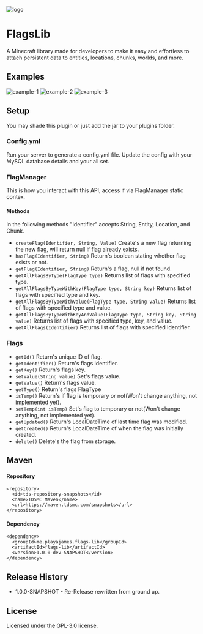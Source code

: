 ![logo](https://i.imgur.com/ci0RatM.png)

# FlagsLib
A Minecraft library made for developers to make it easy and effortless to attach persistent data to entities, locations, chunks, worlds, and more.

## Examples
![example-1](https://i.imgur.com/PtqLz3U.png)
![example-2](https://i.imgur.com/YXV55RC.png)
![example-3](https://i.imgur.com/E5dVVLA.png)

## Setup
You may shade this plugin or just add the jar to your plugins folder.

### Config.yml
Run your server to generate a config.yml file. Update the config with your MySQL database details and your all set.

### FlagManager
This is how you interact with this API, access if via FlagManager static contex.
#### Methods
In the following methods "Identifier" accepts String, Entity, Location, and Chunk.
* `createFlag(Identifier, String, Value)` Create's a new flag returning the new flag, will return null if flag already exists.
* `hasFlag(Identifier, String)` Return's boolean stating whether flag esists or not.
* `getFlag(Identifier, String)` Return's a flag, null if not found.
* `getAllFlagsByType(FlagType type)` Returns list of flags with specified type.
* `getAllFlagsByTypeWithKey(FlagType type, String key)` Returns list of flags with specified type and key.
* `getAllFlagsByTypeWithValue(FlagType type, String value)` Returns list of flags with specified type and value.
* `getAllFlagsByTypeWithKeyAndValue(FlagType type, String key, String value)` Returns list of flags with specified type, key, and value.
* `getAllFlags(Identifier)` Returns list of flags with specified Identifier.

### Flags
* `getId()` Return's unique ID of flag.
* `getIdentifier()` Return's flags identifier.
* `getKey()` Return's flags key.
* `setValue(String value)` Set's flags value.
* `getValue()` Return's flags value.
* `getType()` Return's flags FlagType
* `isTemp()` Return's if flag is temporary or not(Won't change anything, not implemented yet).
* `setTemp(int isTemp)` Set's flag to temporary or not(Won't change anything, not implemented yet).
* `getUpdated()` Return's LocalDateTime of last time flag was modified.
* `getCreated()` Return's LocalDateTime of when the flag was initially created.
* `delete()` Delete's the flag from storage.

## Maven
#### Repository
```
<repository>
  <id>tds-repository-snapshots</id>
  <name>TDSMC Maven</name>
  <url>https://maven.tdsmc.com/snapshots</url>
</repository>
```

#### Dependency
```
<dependency>
  <groupId>me.playajames.flags-lib</groupId>
  <artifactId>flags-lib</artifactId>
  <version>1.0.0-dev-SNAPSHOT</version>
</dependency>
```

## Release History
* 1.0.0-SNAPSHOT - Re-Release rewritten from ground up. 

## License
Licensed under the GPL-3.0 license.
